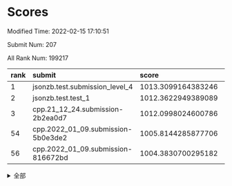 # Scores

Modified Time: 2022-02-15 17:10:51

Submit Num: 207

All Rank Num: 199217

| rank |               submit               |       score        |       sigma        | pk_num |
| :--- | :--------------------------------- | :----------------- | :----------------- | :----- |
| 1    | jsonzb.test.submission_level_4     | 1013.3099164383246 | 0.8090746620741083 | 3852   |
| 2    | jsonzb.test.test_1                 | 1012.3622949389089 | 0.8054108370094785 | 3846   |
| 3    | cpp.21_12_24.submission-2b2ea0d7   | 1012.0998024600786 | 0.7650095496577686 | 3854   |
| 54   | cpp.2022_01_09.submission-5b0e3de2 | 1005.8144285877706 | 0.7195306502670098 | 3845   |
| 56   | cpp.2022_01_09.submission-816672bd | 1004.3830700295182 | 0.713815640463746  | 3850   |


<details>
<summary>全部</summary>

| rank |                 submit                 |       score        |       sigma        | pk_num |
| :--- | :------------------------------------- | :----------------- | :----------------- | :----- |
| 1    | jsonzb.test.submission_level_4         | 1013.3099164383246 | 0.8090746620741083 | 3852   |
| 2    | jsonzb.test.test_1                     | 1012.3622949389089 | 0.8054108370094785 | 3846   |
| 3    | cpp.21_12_24.submission-2b2ea0d7       | 1012.0998024600786 | 0.7650095496577686 | 3854   |
| 4    | gobigger.level_3.submission_level_3_4  | 1011.8363761267827 | 0.7707070209963317 | 3845   |
| 5    | gobigger.level_3.submission_level_3_23 | 1011.6244455274607 | 0.7628918119973251 | 3847   |
| 6    | gobigger.level_3.submission_level_3_20 | 1011.2947397753542 | 0.7744501861947163 | 3848   |
| 7    | gobigger.level_3.submission_level_3_40 | 1010.9231824278312 | 0.7683627223050928 | 3846   |
| 8    | gobigger.level_3.submission_level_3_39 | 1010.8808770691905 | 0.7527905606801634 | 3844   |
| 9    | gobigger.level_3.submission_level_3_2  | 1010.8484228245949 | 0.7569848041681793 | 3847   |
| 10   | gobigger.level_3.submission_level_3_24 | 1010.8055939113805 | 0.7719223942144507 | 3855   |
| 11   | gobigger.level_3.submission_level_3_18 | 1010.7716197899466 | 0.764473172731605  | 3848   |
| 12   | gobigger.level_3.submission_level_3_26 | 1010.7179084801372 | 0.7782296519535646 | 3851   |
| 13   | gobigger.level_3.submission_level_3_10 | 1010.6528709393971 | 0.7559027913021941 | 3853   |
| 14   | gobigger.level_3.submission_level_3_38 | 1010.5874942301226 | 0.7775088853649763 | 3856   |
| 15   | gobigger.level_3.submission_level_3_14 | 1010.5676708794252 | 0.7572186639995566 | 3849   |
| 16   | gobigger.level_3.submission_level_3_28 | 1010.4274055344084 | 0.7762924763067639 | 3848   |
| 17   | gobigger.level_3.submission_level_3_21 | 1010.4119852949691 | 0.7427489354828921 | 3847   |
| 18   | gobigger.level_3.submission_level_3_5  | 1010.360726068643  | 0.7871473473316896 | 3848   |
| 19   | gobigger.level_3.submission_level_3_37 | 1010.3245224833221 | 0.7516108281652244 | 3852   |
| 20   | gobigger.level_3.submission_level_3_34 | 1010.2989005177496 | 0.7750140189191715 | 3850   |
| 21   | gobigger.level_3.submission_level_3_45 | 1010.2508959026123 | 0.7639513341408442 | 3853   |
| 22   | gobigger.level_3.submission_level_3_35 | 1010.2238579163276 | 0.7823899357641609 | 3851   |
| 23   | gobigger.level_3.submission_level_3_3  | 1010.094476996002  | 0.7696253566637198 | 3848   |
| 24   | gobigger.level_3.submission_level_3_12 | 1010.0476165840236 | 0.7677289345123618 | 3850   |
| 25   | gobigger.level_3.submission_level_3_29 | 1009.9372550062608 | 0.7629807264121179 | 3856   |
| 26   | gobigger.level_3.submission_level_3_16 | 1009.877270190959  | 0.7539137755947538 | 3848   |
| 27   | gobigger.level_3.submission_level_3_43 | 1009.8702350700745 | 0.7346765928871745 | 3858   |
| 28   | gobigger.level_3.submission_level_3_47 | 1009.7984430911225 | 0.7469142397692297 | 3854   |
| 29   | gobigger.level_3.submission_level_3_15 | 1009.7175412046038 | 0.7425024615543183 | 3854   |
| 30   | gobigger.level_3.submission_level_3_1  | 1009.6910048866808 | 0.7533753099349897 | 3848   |
| 31   | gobigger.level_3.submission_level_3_25 | 1009.6223365208706 | 0.7533644310094524 | 3844   |
| 32   | gobigger.level_3.submission_level_3_11 | 1009.598261363775  | 0.7693866377912183 | 3855   |
| 33   | gobigger.level_3.submission_level_3_44 | 1009.5681971171497 | 0.7558081682296036 | 3852   |
| 34   | gobigger.level_3.submission_level_3_9  | 1009.5492946262333 | 0.7527048327166349 | 3848   |
| 35   | gobigger.level_3.submission_level_3_30 | 1009.4723187508672 | 0.7702237251499348 | 3845   |
| 36   | gobigger.level_3.submission_level_3_0  | 1009.4536201672893 | 0.7655667872159163 | 3850   |
| 37   | gobigger.level_3.submission_level_3_8  | 1009.4485710584074 | 0.7469672421060136 | 3853   |
| 38   | gobigger.level_3.submission_level_3_46 | 1009.4291146896472 | 0.735416297202297  | 3851   |
| 39   | gobigger.level_3.submission_level_3_13 | 1009.428574452544  | 0.7679752463013539 | 3846   |
| 40   | gobigger.level_3.submission_level_3_31 | 1009.3465737889582 | 0.7314541468575733 | 3847   |
| 41   | gobigger.level_3.submission_level_3_48 | 1009.336876053784  | 0.7489017289716519 | 3854   |
| 42   | gobigger.level_3.submission_level_3_32 | 1009.3071120130871 | 0.7485414049425423 | 3845   |
| 43   | gobigger.level_3.submission_level_3_17 | 1009.2813923434506 | 0.7516827810035416 | 3847   |
| 44   | gobigger.level_3.submission_level_3_19 | 1008.980117864601  | 0.7452308775439184 | 3849   |
| 45   | gobigger.level_3.submission_level_3_41 | 1008.9735816578572 | 0.7582434028144986 | 3850   |
| 46   | gobigger.level_3.submission_level_3_22 | 1008.8867931826803 | 0.7631850636611047 | 3854   |
| 47   | gobigger.level_3.submission_level_3_7  | 1008.6723483398164 | 0.7302551567835752 | 3855   |
| 48   | gobigger.level_3.submission_level_3_42 | 1008.6553762858839 | 0.7496040789653968 | 3848   |
| 49   | gobigger.level_3.submission_level_3_49 | 1008.5372532809562 | 0.7486601323064083 | 3850   |
| 50   | gobigger.level_3.submission_level_3_33 | 1008.4751363339508 | 0.732151944677503  | 3851   |
| 51   | gobigger.level_3.submission_level_3_6  | 1008.358467229871  | 0.7557252134922539 | 3848   |
| 52   | gobigger.level_3.submission_level_3_36 | 1008.3498997769373 | 0.7418058030332295 | 3857   |
| 53   | gobigger.level_3.submission_level_3_27 | 1007.7088449461487 | 0.7337247726849497 | 3852   |
| 54   | cpp.2022_01_09.submission-5b0e3de2     | 1005.8144285877706 | 0.7195306502670098 | 3845   |
| 55   | gobigger.level_1.submission_level_1_21 | 1004.665734499226  | 0.7253276266797835 | 3852   |
| 56   | cpp.2022_01_09.submission-816672bd     | 1004.3830700295182 | 0.713815640463746  | 3850   |
| 57   | gobigger.level_1.submission_level_1_33 | 1004.2106460307408 | 0.718746394741688  | 3851   |
| 58   | gobigger.level_1.submission_level_1_23 | 1004.0494168835442 | 0.7164380862039176 | 3846   |
| 59   | gobigger.level_1.submission_level_1_9  | 1003.9869167024447 | 0.7155308243950008 | 3849   |
| 60   | gobigger.level_1.submission_level_1_48 | 1003.9281371876383 | 0.7180056355285465 | 3844   |
| 61   | gobigger.level_1.submission_level_1_13 | 1003.8667189889711 | 0.7149596763970169 | 3850   |
| 62   | gobigger.level_1.submission_level_1_26 | 1003.8515558721018 | 0.7314717010405036 | 3847   |
| 63   | gobigger.level_1.submission_level_1_44 | 1003.8456341972596 | 0.7114600973123253 | 3851   |
| 64   | gobigger.level_1.submission_level_1_35 | 1003.7946738837695 | 0.72002322599342   | 3850   |
| 65   | gobigger.level_1.submission_level_1_1  | 1003.7833109318681 | 0.724346078674327  | 3846   |
| 66   | gobigger.level_1.submission_level_1_5  | 1003.6976873433216 | 0.7175649752828461 | 3849   |
| 67   | gobigger.level_1.submission_level_1_31 | 1003.6959905823298 | 0.7188657507203436 | 3849   |
| 68   | gobigger.level_1.submission_level_1_47 | 1003.69174911768   | 0.7187569182125033 | 3848   |
| 69   | gobigger.level_1.submission_level_1_36 | 1003.6317881116955 | 0.7226687137135566 | 3851   |
| 70   | gobigger.level_1.submission_level_1_43 | 1003.6267603379441 | 0.7111158829017211 | 3849   |
| 71   | gobigger.level_1.submission_level_1_29 | 1003.5067426224297 | 0.7189578662622045 | 3849   |
| 72   | gobigger.level_1.submission_level_1_30 | 1003.4603374549293 | 0.7135815955949266 | 3852   |
| 73   | gobigger.level_1.submission_level_1_3  | 1003.3576288878091 | 0.7063745039484877 | 3849   |
| 74   | gobigger.level_1.submission_level_1_37 | 1003.341227261355  | 0.7258812832493194 | 3849   |
| 75   | gobigger.level_1.submission_level_1_7  | 1003.3071460122509 | 0.7122782702914001 | 3852   |
| 76   | gobigger.level_1.submission_level_1_19 | 1003.2846791194288 | 0.7114381322897556 | 3852   |
| 77   | gobigger.level_1.submission_level_1_4  | 1003.2374015548627 | 0.7240193412566497 | 3849   |
| 78   | gobigger.level_1.submission_level_1_6  | 1003.2096549911237 | 0.723522208051418  | 3851   |
| 79   | gobigger.level_1.submission_level_1_12 | 1003.1642786817812 | 0.710239134708741  | 3848   |
| 80   | gobigger.level_1.submission_level_1_49 | 1003.1570736715651 | 0.7136684720501708 | 3853   |
| 81   | gobigger.level_1.submission_level_1_22 | 1003.1506256599478 | 0.7108445572335831 | 3846   |
| 82   | gobigger.level_1.submission_level_1_11 | 1003.1374858840668 | 0.7207971578498985 | 3853   |
| 83   | gobigger.level_1.submission_level_1_20 | 1003.1021423501904 | 0.7278188165141233 | 3847   |
| 84   | gobigger.level_1.submission_level_1_15 | 1003.0351981117958 | 0.7228217711843596 | 3851   |
| 85   | gobigger.level_1.submission_level_1_16 | 1003.0111884108217 | 0.706949566371655  | 3844   |
| 86   | gobigger.level_1.submission_level_1_41 | 1002.9614256752576 | 0.7131446477380613 | 3850   |
| 87   | gobigger.level_1.submission_level_1_28 | 1002.9107350082046 | 0.7095509946016392 | 3852   |
| 88   | gobigger.level_1.submission_level_1_24 | 1002.9043103672028 | 0.7106726913700786 | 3844   |
| 89   | gobigger.level_1.submission_level_1_32 | 1002.895881833282  | 0.7202361721027869 | 3853   |
| 90   | gobigger.level_1.submission_level_1_34 | 1002.8906933225022 | 0.7195368624444138 | 3846   |
| 91   | gobigger.level_1.submission_level_1_17 | 1002.8552639028363 | 0.7065326415807685 | 3847   |
| 92   | gobigger.level_1.submission_level_1_38 | 1002.8534850860365 | 0.7155486463271427 | 3856   |
| 93   | gobigger.level_1.submission_level_1_27 | 1002.8020724600204 | 0.7234218581526742 | 3848   |
| 94   | gobigger.level_1.submission_level_1_0  | 1002.7795120714374 | 0.7151291221139363 | 3851   |
| 95   | gobigger.level_1.submission_level_1_42 | 1002.7508104375831 | 0.7234636717911801 | 3849   |
| 96   | gobigger.level_1.submission_level_1_14 | 1002.6175819627849 | 0.7127548773233163 | 3849   |
| 97   | gobigger.level_1.submission_level_1_40 | 1002.6103893135855 | 0.7149710912895627 | 3848   |
| 98   | gobigger.level_1.submission_level_1_18 | 1002.5352178246113 | 0.7190617920257538 | 3857   |
| 99   | gobigger.level_1.submission_level_1_10 | 1002.4453679125307 | 0.7136223401361512 | 3851   |
| 100  | gobigger.level_1.submission_level_1_2  | 1002.375454355595  | 0.7128500096225785 | 3848   |
| 101  | gobigger.level_1.submission_level_1_45 | 1002.3272097050565 | 0.7090867235381529 | 3852   |
| 102  | gobigger.level_1.submission_level_1_8  | 1002.2300577549852 | 0.7139494330276412 | 3849   |
| 103  | gobigger.level_1.submission_level_1_46 | 1002.2145225496308 | 0.7144553278044518 | 3847   |
| 104  | gobigger.level_1.submission_level_1_39 | 1002.1397991355982 | 0.7075545187567557 | 3854   |
| 105  | gobigger.level_1.submission_level_1_25 | 1001.7459318822796 | 0.70713024389043   | 3850   |
| 106  | gobigger.random.submission_random_16   | 997.3387191086774  | 0.7087275894028477 | 3847   |
| 107  | gobigger.random.submission_random_12   | 997.1304159304464  | 0.7108824984061025 | 3848   |
| 108  | gobigger.random.submission_random_26   | 997.0193348672032  | 0.7145462886211952 | 3853   |
| 109  | gobigger.random.submission_random_11   | 996.9557868542341  | 0.7123130592697219 | 3849   |
| 110  | gobigger.random.submission_random_38   | 996.8902331493185  | 0.6979661460120762 | 3852   |
| 111  | gobigger.random.submission_random_40   | 996.848107547874   | 0.7050120327122116 | 3849   |
| 112  | gobigger.random.submission_random_47   | 996.8227003519025  | 0.7130730332461072 | 3843   |
| 113  | gobigger.random.submission_random_17   | 996.7423468932219  | 0.7106075094316304 | 3851   |
| 114  | gobigger.random.submission_random_0    | 996.7420526476468  | 0.7015110726781283 | 3853   |
| 115  | gobigger.random.submission_random_4    | 996.6987226961851  | 0.7145275833815563 | 3849   |
| 116  | gobigger.random.submission_random_25   | 996.633139403359   | 0.7185928066486345 | 3847   |
| 117  | gobigger.random.submission_random_10   | 996.601657386606   | 0.6983813810542767 | 3850   |
| 118  | gobigger.random.submission_random_41   | 996.5031988712267  | 0.7083893421966908 | 3849   |
| 119  | gobigger.random.submission_random_29   | 996.5029551707205  | 0.6934372297830418 | 3848   |
| 120  | gobigger.random.submission_random_46   | 996.4957414819418  | 0.7154331788050939 | 3846   |
| 121  | gobigger.random.submission_random_34   | 996.4802415788589  | 0.7079722471917804 | 3845   |
| 122  | gobigger.random.submission_random_24   | 996.4495045005898  | 0.7136038007797758 | 3854   |
| 123  | gobigger.random.submission_random_42   | 996.419193947252   | 0.707577040945814  | 3852   |
| 124  | gobigger.random.submission_random_48   | 996.2666803936728  | 0.702582718692436  | 3855   |
| 125  | gobigger.random.submission_random_21   | 996.2589362209524  | 0.7139907904608035 | 3850   |
| 126  | gobigger.random.submission_random_43   | 996.2344505246942  | 0.7010850270320533 | 3850   |
| 127  | gobigger.random.submission_random_28   | 996.1908810340794  | 0.713661647680065  | 3852   |
| 128  | gobigger.random.submission_random_23   | 996.1714829002497  | 0.7179009845793107 | 3847   |
| 129  | gobigger.random.submission_random_2    | 996.1503182740296  | 0.706337655159399  | 3848   |
| 130  | gobigger.random.submission_random_8    | 996.1264321305853  | 0.7027857931130137 | 3850   |
| 131  | gobigger.random.submission_random_18   | 996.072657499489   | 0.7068157076380055 | 3851   |
| 132  | gobigger.random.submission_random_9    | 996.0521173469978  | 0.7109377472784759 | 3851   |
| 133  | gobigger.random.submission_random_44   | 996.0456888648365  | 0.7061086527822221 | 3850   |
| 134  | gobigger.random.submission_random_5    | 996.0300688427527  | 0.7070425811981044 | 3850   |
| 135  | gobigger.random.submission_random_3    | 996.0241356251009  | 0.7195379379165402 | 3855   |
| 136  | gobigger.random.submission_random_14   | 995.9852113869974  | 0.7142871711166643 | 3847   |
| 137  | gobigger.random.submission_random_37   | 995.9730742289009  | 0.7157361860714483 | 3848   |
| 138  | gobigger.random.submission_random_1    | 995.9021156173845  | 0.7142510469195906 | 3846   |
| 139  | gobigger.random.submission_random_30   | 995.8595120743156  | 0.7017166324970884 | 3848   |
| 140  | gobigger.random.submission_random_33   | 995.8421270931333  | 0.7013333389605758 | 3851   |
| 141  | gobigger.random.submission_random_32   | 995.8184358913659  | 0.7095497430783474 | 3853   |
| 142  | gobigger.random.submission_random_39   | 995.7113919140002  | 0.7165415728687418 | 3847   |
| 143  | gobigger.random.submission_random_27   | 995.6623700289424  | 0.7187669294082821 | 3850   |
| 144  | gobigger.random.submission_random_20   | 995.6176688118774  | 0.705693432769716  | 3850   |
| 145  | gobigger.random.submission_random_35   | 995.5723020812502  | 0.7116026904550716 | 3847   |
| 146  | gobigger.random.submission_random_15   | 995.569777632032   | 0.7139350519650269 | 3844   |
| 147  | gobigger.random.submission_random_13   | 995.5428814232731  | 0.7055155442336913 | 3847   |
| 148  | gobigger.random.submission_random_19   | 995.4635275104479  | 0.7093598976847709 | 3850   |
| 149  | gobigger.random.submission_random_6    | 995.4460141836256  | 0.6953299827514268 | 3846   |
| 150  | gobigger.random.submission_random_7    | 995.3943295130586  | 0.7046831410981509 | 3850   |
| 151  | gobigger.random.submission_random_31   | 995.3574058600832  | 0.7142971124966556 | 3848   |
| 152  | gobigger.random.submission_random_49   | 995.234350481183   | 0.7110142463185384 | 3853   |
| 153  | gobigger.random.submission_random_22   | 995.1849317685654  | 0.7087066247495503 | 3850   |
| 154  | gobigger.random.submission_random_36   | 995.1453986165885  | 0.7225001532244062 | 3842   |
| 155  | gobigger.random.submission_random_45   | 994.7055973336875  | 0.7132714920750863 | 3852   |
| 156  | gobigger.level_2.submission_level_2_1  | 994.4135536317689  | 0.7324658708426802 | 3848   |
| 157  | gobigger.level_2.submission_level_2_18 | 993.7463844772176  | 0.7443817932586789 | 3849   |
| 158  | gobigger.level_2.submission_level_2_39 | 993.2992796653502  | 0.7218036978470083 | 3849   |
| 159  | gobigger.level_2.submission_level_2_22 | 993.1293920728665  | 0.7449500932106174 | 3850   |
| 160  | gobigger.level_2.submission_level_2_23 | 993.0851925274612  | 0.7321921327362934 | 3856   |
| 161  | gobigger.level_2.submission_level_2_31 | 993.0402751245338  | 0.7231867912843644 | 3847   |
| 162  | gobigger.level_2.submission_level_2_2  | 992.9890905152778  | 0.7315457113133536 | 3847   |
| 163  | gobigger.level_2.submission_level_2_44 | 992.9399365217649  | 0.7542881278674543 | 3853   |
| 164  | gobigger.level_2.submission_level_2_27 | 992.9354894235581  | 0.7272478844927978 | 3848   |
| 165  | gobigger.level_2.submission_level_2_7  | 992.9262046943574  | 0.7538960989845445 | 3846   |
| 166  | gobigger.level_2.submission_level_2_13 | 992.810511973955   | 0.7570427592554921 | 3854   |
| 167  | gobigger.level_2.submission_level_2_37 | 992.7939027908033  | 0.7551472556391543 | 3856   |
| 168  | gobigger.level_2.submission_level_2_16 | 992.7525580629178  | 0.7388771691498832 | 3852   |
| 169  | gobigger.level_2.submission_level_2_17 | 992.7429978457806  | 0.7562997724993655 | 3843   |
| 170  | gobigger.level_2.submission_level_2_4  | 992.5619084095088  | 0.744479055598981  | 3845   |
| 171  | gobigger.level_2.submission_level_2_34 | 992.5553325703638  | 0.7300805516852604 | 3850   |
| 172  | gobigger.level_2.submission_level_2_24 | 992.519289646628   | 0.7352552354913028 | 3851   |
| 173  | gobigger.level_2.submission_level_2_9  | 992.4357709820115  | 0.7325756508344585 | 3846   |
| 174  | gobigger.level_2.submission_level_2_21 | 992.3697558599911  | 0.7359064803642827 | 3848   |
| 175  | gobigger.level_2.submission_level_2_30 | 992.3451565115386  | 0.7513773401669114 | 3849   |
| 176  | gobigger.level_2.submission_level_2_3  | 992.3052520255773  | 0.7382608091118708 | 3851   |
| 177  | gobigger.level_2.submission_level_2_49 | 992.2701667475045  | 0.7474186384180713 | 3852   |
| 178  | gobigger.level_2.submission_level_2_29 | 992.2314541396727  | 0.7533938189738943 | 3849   |
| 179  | gobigger.level_2.submission_level_2_45 | 992.1859849891946  | 0.7263255507345996 | 3848   |
| 180  | gobigger.level_2.submission_level_2_26 | 992.1431290158746  | 0.7375587527379    | 3854   |
| 181  | gobigger.level_2.submission_level_2_36 | 992.1058212671857  | 0.7501403159027148 | 3845   |
| 182  | gobigger.level_2.submission_level_2_35 | 992.1041436323502  | 0.7530600099639944 | 3852   |
| 183  | gobigger.level_2.submission_level_2_6  | 992.0904304605     | 0.7343429974962398 | 3851   |
| 184  | gobigger.level_2.submission_level_2_40 | 992.0477234065323  | 0.7354945946051963 | 3849   |
| 185  | gobigger.level_2.submission_level_2_5  | 992.0258142472228  | 0.7391025927280432 | 3850   |
| 186  | gobigger.level_2.submission_level_2_14 | 991.9973162895262  | 0.7338793450829466 | 3848   |
| 187  | gobigger.level_2.submission_level_2_11 | 991.994186620161   | 0.7569560921259365 | 3845   |
| 188  | gobigger.level_2.submission_level_2_28 | 991.9511010664495  | 0.7570939064723193 | 3851   |
| 189  | gobigger.level_2.submission_level_2_25 | 991.931813685132   | 0.7557489242482974 | 3853   |
| 190  | gobigger.level_2.submission_level_2_15 | 991.7696543809484  | 0.7350547793609481 | 3844   |
| 191  | gobigger.level_2.submission_level_2_48 | 991.7382097849144  | 0.7399309188040654 | 3852   |
| 192  | gobigger.level_2.submission_level_2_32 | 991.7373717172572  | 0.7508934434307805 | 3850   |
| 193  | gobigger.level_2.submission_level_2_47 | 991.6595494463476  | 0.7573112776294484 | 3853   |
| 194  | gobigger.level_2.submission_level_2_20 | 991.6447690141     | 0.7362642955279657 | 3849   |
| 195  | gobigger.level_2.submission_level_2_33 | 991.6239224804821  | 0.7766655631330144 | 3850   |
| 196  | gobigger.level_2.submission_level_2_42 | 991.4455933401667  | 0.7813405507286536 | 3851   |
| 197  | gobigger.level_2.submission_level_2_46 | 991.3103963115392  | 0.7605327083517741 | 3853   |
| 198  | gobigger.level_2.submission_level_2_19 | 991.2810455637322  | 0.7411022090860144 | 3848   |
| 199  | gobigger.level_2.submission_level_2_38 | 991.2795042934184  | 0.7384810548123008 | 3854   |
| 200  | gobigger.level_2.submission_level_2_0  | 990.7433182644911  | 0.7653779334522255 | 3847   |
| 201  | gobigger.level_2.submission_level_2_43 | 990.660553485303   | 0.7614757981633836 | 3845   |
| 202  | gobigger.level_2.submission_level_2_12 | 990.6484164274035  | 0.7657668513467606 | 3850   |
| 203  | gobigger.level_2.submission_level_2_8  | 990.3664636577744  | 0.7648892984927529 | 3851   |
| 204  | gobigger.level_2.submission_level_2_10 | 990.2701575003832  | 0.7605015904403594 | 3846   |
| 205  | gobigger.level_2.submission_level_2_41 | 989.9585430259162  | 0.7663673798387235 | 3855   |
| 206  | gobigger.none.submission_none_1        | 978.5665488355993  | 1.3301756645330267 | 3848   |
| 207  | gobigger.none.submission_none_0        | 976.7658828222858  | 1.421314999417926  | 3847   |

</details>
